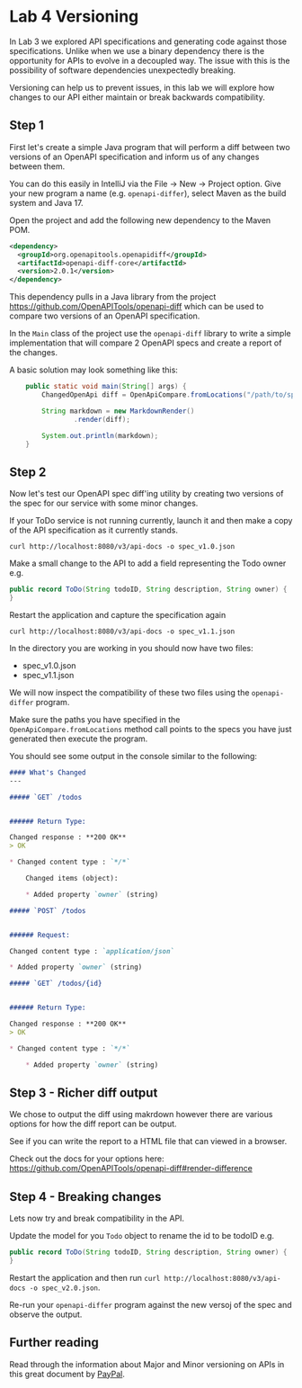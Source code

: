 # Lab 4 Versioning

In Lab 3 we explored API specifications and generating code against those specifications.
Unlike when we use a binary dependency there is the opportunity for APIs to evolve in a decoupled way.
The issue with this is the possibility of software dependencies unexpectedly breaking.

Versioning can help us to prevent issues, in this lab we will explore how changes to our API either maintain or break backwards compatibility.

## Step 1

First let's create a simple Java program that will perform a diff between two versions of an OpenAPI specification and inform us of any changes between them.

You can do this easily in IntelliJ via the File -> New -> Project option.
Give your new program a name (e.g. `openapi-differ`), select Maven as the build system and Java 17.

Open the project and add the following new dependency to the Maven POM.

```xml
<dependency>
  <groupId>org.openapitools.openapidiff</groupId>
  <artifactId>openapi-diff-core</artifactId>
  <version>2.0.1</version>
</dependency>
```

This dependency pulls in a Java library from the project <https://github.com/OpenAPITools/openapi-diff> which can be used to compare two versions of an OpenAPI specification.

In the `Main` class of the project use the `openapi-diff` library to write a simple implementation that will compare 2 OpenAPI specs and create a report of the changes.

A basic solution may look something like this:

```java
    public static void main(String[] args) {
        ChangedOpenApi diff = OpenApiCompare.fromLocations("/path/to/spec_v1.0.json", "/path/to/spec_v1.1.json");

        String markdown = new MarkdownRender()
                .render(diff);

        System.out.println(markdown);
    }
```

## Step 2

Now let's test our OpenAPI spec diff'ing utility by creating two versions of the spec for our service with some minor changes.

If your ToDo service is not running currently, launch it and then make a copy of the API specification as it currently stands.

```shell
curl http://localhost:8080/v3/api-docs -o spec_v1.0.json
```

Make a small change to the API to add a field representing the Todo owner e.g.

```java
public record ToDo(String todoID, String description, String owner) {
}
```

Restart the application and capture the specification again

```shell
curl http://localhost:8080/v3/api-docs -o spec_v1.1.json
```

In the directory you are working in you should now have two files:

* spec_v1.0.json
* spec_v1.1.json

We will now inspect the compatibility of these two files using the `openapi-differ` program.

Make sure the paths you have specified in the `OpenApiCompare.fromLocations` method call points to the specs you have just generated then execute the program.

You should see some output in the console similar to the following:

```markdown
#### What's Changed
---

##### `GET` /todos


###### Return Type:

Changed response : **200 OK**
> OK

* Changed content type : `*/*`

    Changed items (object):

    * Added property `owner` (string)

##### `POST` /todos


###### Request:

Changed content type : `application/json`

* Added property `owner` (string)

##### `GET` /todos/{id}


###### Return Type:

Changed response : **200 OK**
> OK

* Changed content type : `*/*`

    * Added property `owner` (string)
```

## Step 3 - Richer diff output

We chose to output the diff using makrdown however there are various options for how the diff report can be output.

See if you can write the report to a HTML file that can viewed in a browser.

Check out the docs for your options here: <https://github.com/OpenAPITools/openapi-diff#render-difference>

## Step 4 - Breaking changes

Lets now try and break compatibility in the API.

Update the model for you `Todo` object to rename the id to be todoID e.g.

```java
public record ToDo(String todoID, String description, String owner) {
}
```

Restart the application and then run `curl http://localhost:8080/v3/api-docs -o spec_v2.0.json`.

Re-run your `openapi-differ` program against the new versoj of the spec and observe the output.

## Further reading

Read through the information about Major and Minor versioning on APIs in this great document by [PayPal](https://github.com/paypal/api-standards/blob/master/api-style-guide.md#api-versioning).
